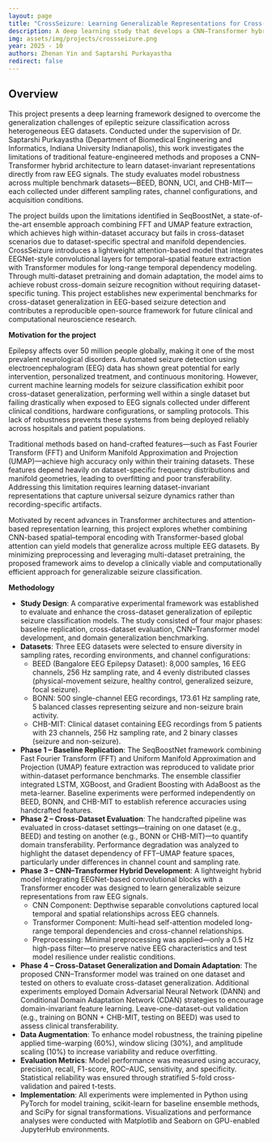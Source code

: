 ```yaml
---
layout: page
title: "CrossSeizure: Learning Generalizable Representations for Cross-Dataset Epileptic Seizure Classification"
description: A deep learning study that develops a CNN–Transformer hybrid framework to achieve cross-dataset generalization in epileptic seizure classification using minimally preprocessed raw EEG signals from multiple datasets.
img: assets/img/projects/crossseizure.png
year: 2025 - 10
authors: Zhenan Yin and Saptarshi Purkayastha
redirect: false
---
```


## Overview

This project presents a deep learning framework designed to overcome the generalization challenges of epileptic seizure classification across heterogeneous EEG datasets. Conducted under the supervision of Dr. Saptarshi Purkayastha (Department of Biomedical Engineering and Informatics, Indiana University Indianapolis), this work investigates the limitations of traditional feature-engineered methods and proposes a CNN–Transformer hybrid architecture to learn dataset-invariant representations directly from raw EEG signals. The study evaluates model robustness across multiple benchmark datasets—BEED, BONN, UCI, and CHB-MIT—each collected under different sampling rates, channel configurations, and acquisition conditions.

The project builds upon the limitations identified in SeqBoostNet, a state-of-the-art ensemble approach combining FFT and UMAP feature extraction, which achieves high within-dataset accuracy but fails in cross-dataset scenarios due to dataset-specific spectral and manifold dependencies. CrossSeizure introduces a lightweight attention-based model that integrates EEGNet-style convolutional layers for temporal–spatial feature extraction with Transformer modules for long-range temporal dependency modeling. Through multi-dataset pretraining and domain adaptation, the model aims to achieve robust cross-domain seizure recognition without requiring dataset-specific tuning. This project establishes new experimental benchmarks for cross-dataset generalization in EEG-based seizure detection and contributes a reproducible open-source framework for future clinical and computational neuroscience research.

**Motivation for the project**

Epilepsy affects over 50 million people globally, making it one of the most prevalent neurological disorders. Automated seizure detection using electroencephalogram (EEG) data has shown great potential for early intervention, personalized treatment, and continuous monitoring. However, current machine learning models for seizure classification exhibit poor cross-dataset generalization, performing well within a single dataset but failing drastically when exposed to EEG signals collected under different clinical conditions, hardware configurations, or sampling protocols. This lack of robustness prevents these systems from being deployed reliably across hospitals and patient populations.

Traditional methods based on hand-crafted features—such as Fast Fourier Transform (FFT) and Uniform Manifold Approximation and Projection (UMAP)—achieve high accuracy only within their training datasets. These features depend heavily on dataset-specific frequency distributions and manifold geometries, leading to overfitting and poor transferability. Addressing this limitation requires learning dataset-invariant representations that capture universal seizure dynamics rather than recording-specific artifacts.

Motivated by recent advances in Transformer architectures and attention-based representation learning, this project explores whether combining CNN-based spatial–temporal encoding with Transformer-based global attention can yield models that generalize across multiple EEG datasets. By minimizing preprocessing and leveraging multi-dataset pretraining, the proposed framework aims to develop a clinically viable and computationally efficient approach for generalizable seizure classification.

**Methodology**
- **Study Design**: A comparative experimental framework was established to evaluate and enhance the cross-dataset generalization of epileptic seizure classification models. The study consisted of four major phases: baseline replication, cross-dataset evaluation, CNN–Transformer model development, and domain generalization benchmarking.
- **Datasets**: Three EEG datasets were selected to ensure diversity in sampling rates, recording environments, and channel configurations:
   - BEED (Bangalore EEG Epilepsy Dataset): 8,000 samples, 16 EEG channels, 256 Hz sampling rate, and 4 evenly distributed classes (physical-movement seizure, healthy control, generalized seizure, focal seizure).
   - BONN: 500 single-channel EEG recordings, 173.61 Hz sampling rate, 5 balanced classes representing seizure and non-seizure brain activity.
   - CHB-MIT: Clinical dataset containing EEG recordings from 5 patients with 23 channels, 256 Hz sampling rate, and 2 binary classes (seizure and non-seizure).
- **Phase 1 – Baseline Replication**: The SeqBoostNet framework combining Fast Fourier Transform (FFT) and Uniform Manifold Approximation and Projection (UMAP) feature extraction was reproduced to validate prior within-dataset performance benchmarks. The ensemble classifier integrated LSTM, XGBoost, and Gradient Boosting with AdaBoost as the meta-learner. Baseline experiments were performed independently on BEED, BONN, and CHB-MIT to establish reference accuracies using handcrafted features.
- **Phase 2 – Cross-Dataset Evaluation**: The handcrafted pipeline was evaluated in cross-dataset settings—training on one dataset (e.g., BEED) and testing on another (e.g., BONN or CHB-MIT)—to quantify domain transferability. Performance degradation was analyzed to highlight the dataset dependency of FFT–UMAP feature spaces, particularly under differences in channel count and sampling rate.
- **Phase 3 – CNN–Transformer Hybrid Development**: A lightweight hybrid model integrating EEGNet-based convolutional blocks with a Transformer encoder was designed to learn generalizable seizure representations from raw EEG signals.
   - CNN Component: Depthwise separable convolutions captured local temporal and spatial relationships across EEG channels.
   - Transformer Component: Multi-head self-attention modeled long-range temporal dependencies and cross-channel relationships.
   - Preprocessing: Minimal preprocessing was applied—only a 0.5 Hz high-pass filter—to preserve native EEG characteristics and test model resilience under realistic conditions.
- **Phase 4 – Cross-Dataset Generalization and Domain Adaptation**: The proposed CNN–Transformer model was trained on one dataset and tested on others to evaluate cross-dataset generalization. Additional experiments employed Domain Adversarial Neural Network (DANN) and Conditional Domain Adaptation Network (CDAN) strategies to encourage domain-invariant feature learning. Leave-one-dataset-out validation (e.g., training on BONN + CHB-MIT, testing on BEED) was used to assess clinical transferability.
- **Data Augmentation**: To enhance model robustness, the training pipeline applied time-warping (60%), window slicing (30%), and amplitude scaling (10%) to increase variability and reduce overfitting.
- **Evaluation Metrics**: Model performance was measured using accuracy, precision, recall, F1-score, ROC–AUC, sensitivity, and specificity. Statistical reliability was ensured through stratified 5-fold cross-validation and paired t-tests.
- **Implementation**: All experiments were implemented in Python using PyTorch for model training, scikit-learn for baseline ensemble methods, and SciPy for signal transformations. Visualizations and performance analyses were conducted with Matplotlib and Seaborn on GPU-enabled JupyterHub environments.


